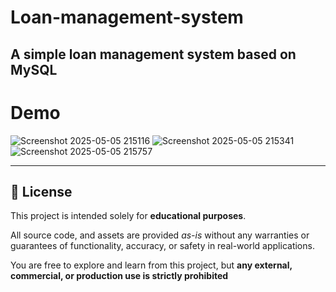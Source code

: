 # Loan-management-system
  A simple loan management system based on MySQL
---

# Demo
![Screenshot 2025-05-05 215116](https://github.com/user-attachments/assets/ac1a607f-be4e-4859-88f0-fce35c3c8ac7)
![Screenshot 2025-05-05 215341](https://github.com/user-attachments/assets/12fc6d97-184b-4c5d-bad4-556365aa142c)
![Screenshot 2025-05-05 215757](https://github.com/user-attachments/assets/987e6565-bf94-43e3-99fb-c36d3cde0653)

---

## 📄 License

This project is intended solely for **educational purposes**.

All source code, and assets are provided _as-is_ without any warranties or guarantees of functionality, accuracy, or safety in real-world applications.

You are free to explore and learn from this project, but **any external, commercial, or production use is strictly prohibited**
